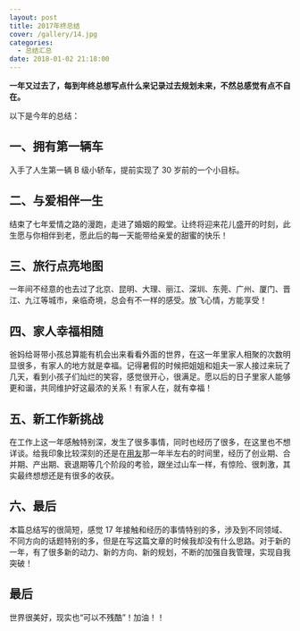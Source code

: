 ```yaml
---
layout: post
title: 2017年终总结
cover: /gallery/14.jpg
categories:
  - 总结汇总
date: 2018-01-02 21:18:00
---
```


**一年又过去了，每到年终总想写点什么来记录过去规划未来，不然总感觉有点不自在。**

以下是今年的总结：

## 一、拥有第一辆车

入手了人生第一辆 B 级小轿车，提前实现了 30 岁前的一个小目标。

## 二、与爱相伴一生

结束了七年爱情之路的漫跑，走进了婚姻的殿堂。让终将迎来花儿盛开的时刻，此生愿与你相伴到老，愿此后的每一天能带给亲爱的甜蜜的快乐！

## 三、旅行点亮地图

一年间不经意的也去过了北京、昆明、大理、丽江、深圳、东莞、广州、厦门、晋江、九江等城市，亲临奇境，总会有不一样的感受。放飞心情，方能享受！

## 四、家人幸福相随

爸妈给哥带小孩总算能有机会出来看看外面的世界，在这一年里家人相聚的次数明显很多，有家人的地方就是幸福。记得暑假的时候把姐姐和姐夫一家人接过来玩了几天，看到小孩子们灿烂的笑容，感觉很开心，很满足。愿以后的日子里家人能够更和谐，共同维护好这最浓的关系！有家人在，就有幸福！

## 五、新工作新挑战

在工作上这一年感触特别深，发生了很多事情，同时也经历了很多，在这里也不想详谈。给我印象比较深刻的还是在[用友](http://www.yonyou.com/)那一年半左右的时间里，经历了创业期、合并期、产出期、衰退期等几个阶段的考验，跟坐过山车一样，有惊险、很刺激，其实最终想想还是有很多的收获。

## 六、最后

本篇总结写的很简短，感觉 17 年接触和经历的事情特别的多，涉及到不同领域、不同方向的话题特别的多，但是在写这篇文章的时候我却没有什么思路。对于新的一年，有了很多新的动力、新的方向、新的规划，不断的加强自我管理，实现自我突破！

## 最后

世界很美好，现实也“可以不残酷”！加油！！
